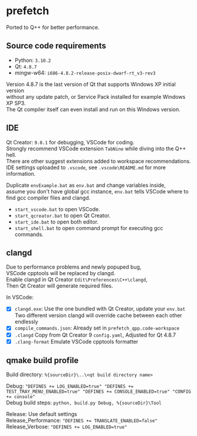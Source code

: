 # prefetch

Ported to Q++ for better performance.

## Source code requirements

- Python: `3.10.2`
- Qt: `4.8.7`
- mingw-w64: `i686-4.8.2-release-posix-dwarf-rt_v3-rev3`

Version 4.8.7 is the last version of Qt that supports Windows XP initial version  
without any update patch, or Service Pack installed for example Windows XP SP3.  
The Qt compiler itself can even install and run on this Windows version.

## IDE

Qt Creator: `9.0.1` for debugging, VSCode for coding.  
Strongly recommend VSCode extension `TabNine` while diving into the Q++ hell.  
There are other suggest extensions added to workspace recommendations.  
IDE settings uploaded to `.vscode`, see `.vscode\README.md` for more information.

Duplicate `envExample.bat` as `env.bat` and change variables inside,  
assume you don't have global gcc instance, `env.bat` tells VSCode where to find gcc compiler files and clangd.

- `start_vscode.bat` to open VSCode.
- `start_qcreator.bat` to open Qt Creator.
- `start_ide.bat` to open both editor.
- `start_shell.bat` to open command prompt for executing gcc commands.

## clangd

Due to performance problems and newly popuped bug,  
VSCode cpptools will be replaced by clangd.  
Enable clangd in Qt Creator `Edit\Preferences\C++\clangd`,  
Then Qt Creator will generate required files.

In VSCode:

- [x] `clangd.exe`: Use the one bundled with Qt Creator, update your `env.bat`  
      Two different version clangd will override cache between each other endlessly
- [x] `compile_commands.json`: Already set in `prefetch_qpp.code-workspace`
- [x] `.clangd` Copy from Qt Creator 9 `config.yaml`, Adjusted for Qt 4.8.7
- [x] `.clang-format` Emulate VSCode cpptools formatter

## qmake build profile
Build directory: `%{sourceDir}\..\<qt build directory name>`

Debug: `"DEFINES += LOG_ENABLED=true" "DEFINES += TEST_TRAY_MENU_ENABLED=true" "DEFINES += CONSOLE_ENABLED=true" "CONFIG += console"`  
Debug build steps: `python, build.py Debug, %{sourceDir}\Tool`

Release: Use default settings  
Release_Performance: `"DEFINES += TRANSLATE_ENABLED=false"`  
Release_Verbose: `"DEFINES += LOG_ENABLED=true"`
